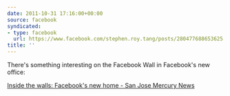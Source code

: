 ```yaml
---
date: 2011-10-31 17:16:00+00:00
source: facebook
syndicated:
- type: facebook
  url: https://www.facebook.com/stephen.roy.tang/posts/280477688653625
title: ''
---
```


There's something interesting on the Facebook Wall in Facebook's new office: 

[Inside the walls: Facebook's new home - San Jose Mercury News](http://www.mercurynews.com/business/ci_19217500)